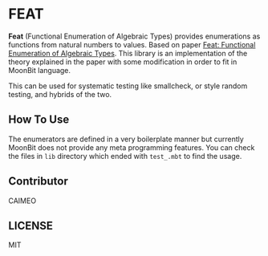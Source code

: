 # FEAT

**Feat** (Functional Enumeration of Algebraic Types) provides enumerations as functions from natural numbers to values.
Based on paper [Feat: Functional Enumeration of Algebraic Types](https://doi.org/10.1145/2430532.2364515). This library is an implementation of the theory explained in the paper with some modification in order to fit in MoonBit language.

This can be used for systematic testing like smallcheck, or style random testing, and hybrids of the two.

## How To Use

The enumerators are defined in a very boilerplate manner but currently MoonBit does not provide any meta programming features. You can check the files in `lib` directory which ended with `test_.mbt` to find the usage.

## Contributor

CAIMEO

## LICENSE

MIT